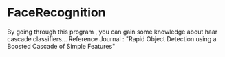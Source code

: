 # FaceRecognition
By going through  this program , you can gain some  knowledge about haar cascade classifiers...
Reference Journal : "Rapid Object Detection using a Boosted Cascade of Simple Features"
